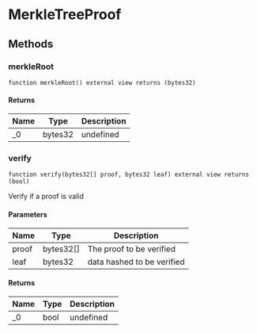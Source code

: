 # MerkleTreeProof









## Methods

### merkleRoot

```solidity
function merkleRoot() external view returns (bytes32)
```






#### Returns

| Name | Type | Description |
|---|---|---|
| _0 | bytes32 | undefined |

### verify

```solidity
function verify(bytes32[] proof, bytes32 leaf) external view returns (bool)
```

Verify if a proof is valid



#### Parameters

| Name | Type | Description |
|---|---|---|
| proof | bytes32[] | The proof to be verified |
| leaf | bytes32 | data hashed to be verified |

#### Returns

| Name | Type | Description |
|---|---|---|
| _0 | bool | undefined |




